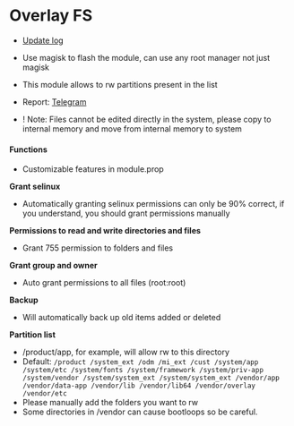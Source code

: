 # Overlay FS

+ [Update log](./module/log.md)

+ Use magisk to flash the module, can use any root manager not just magisk

+ This module allows to rw partitions present in the list

+ Report: [Telegram](https://t.me/toolmod)

+ ! Note: Files cannot be edited directly in the system, please copy to internal memory and move from internal memory to system 

#### Functions

+ Customizable features in module.prop

**Grant selinux**

+ Automatically granting selinux permissions can only be 90% correct, if you understand, you should grant permissions manually

**Permissions to read and write directories and files**

+ Grant 755 permission to folders and files

**Grant group and owner**

+ Auto grant permissions to all files (root:root)

**Backup**

+ Will automatically back up old items added or deleted

**Partition list**

+ /product/app, for example, will allow rw to this directory
+ Default: `/product /system_ext /odm /mi_ext /cust /system/app /system/etc /system/fonts /system/framework /system/priv-app /system/vendor /system/system_ext /system/system_ext /vendor/app /vendor/data-app /vendor/lib /vendor/lib64 /vendor/overlay /vendor/etc`
+ Please manually add the folders you want to rw
+ Some directories in /vendor can cause bootloops so be careful.


